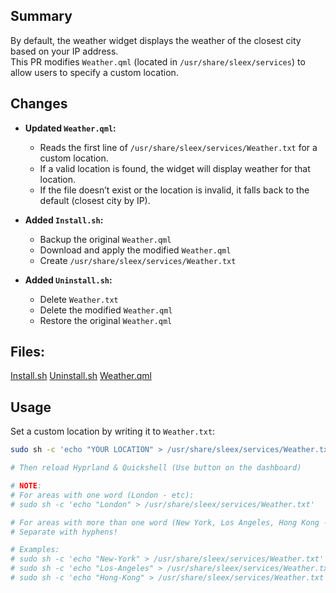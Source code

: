 ## Summary
By default, the weather widget displays the weather of the closest city based on your IP address.  
This PR modifies `Weather.qml` (located in `/usr/share/sleex/services`) to allow users to specify a custom location.

## Changes
- **Updated `Weather.qml`:**
  - Reads the first line of `/usr/share/sleex/services/Weather.txt` for a custom location.
  - If a valid location is found, the widget will display weather for that location.
  - If the file doesn’t exist or the location is invalid, it falls back to the default (closest city by IP).

- **Added `Install.sh`:**
  - Backup the original `Weather.qml`
  - Download and apply the modified `Weather.qml`
  - Create `/usr/share/sleex/services/Weather.txt`

- **Added `Uninstall.sh`:**
  - Delete  `Weather.txt` 
  - Delete the modified `Weather.qml` 
  - Restore the original `Weather.qml`

## Files:

[Install.sh](https://github.com/user-attachments/files/22156712/Install.sh)
[Uninstall.sh](https://github.com/user-attachments/files/22156713/Uninstall.sh)
[Weather.qml](https://github.com/Abscissa24/Utilities/blob/main/Assets/Weather.qml)

## Usage
Set a custom location by writing it to `Weather.txt`:

```bash
sudo sh -c 'echo "YOUR LOCATION" > /usr/share/sleex/services/Weather.txt'

# Then reload Hyprland & Quickshell (Use button on the dashboard)

# NOTE:
# For areas with one word (London - etc):
# sudo sh -c 'echo "London" > /usr/share/sleex/services/Weather.txt'

# For areas with more than one word (New York, Los Angeles, Hong Kong - etc)
# Separate with hyphens!

# Examples:
# sudo sh -c 'echo "New-York" > /usr/share/sleex/services/Weather.txt'
# sudo sh -c 'echo "Los-Angeles" > /usr/share/sleex/services/Weather.txt'
# sudo sh -c 'echo "Hong-Kong" > /usr/share/sleex/services/Weather.txt'
